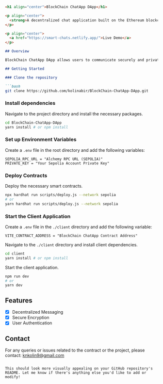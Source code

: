 

```markdown
<h1 align="center">BlockChain ChatApp DApp</h1>

<p align="center">
  <strong>A decentralized chat application built on the Ethereum blockchain.</strong>
</p>

<p align="center">
  <a href="https://smart-chats.netlify.app/">Live Demo</a>
</p>

## Overview

BlockChain ChatApp DApp allows users to communicate securely and privately using blockchain technology.

## Getting Started

### Clone the repository

```bash
git clone https://github.com/kolinabir/BlockChain-ChatApp-DApp.git
```

### Install dependencies

Navigate to the project directory and install the necessary packages.

```bash
cd BlockChain-ChatApp-DApp
yarn install # or npm install
```

### Set up Environment Variables

Create a `.env` file in the root directory and add the following variables:

```env
SEPOLIA_RPC_URL = "Alchemy RPC URL (SEPOLIA)"
PRIVATE_KEY = "Your Sepolia Account Private Key"
```

### Deploy Contracts

Deploy the necessary smart contracts.

```bash
npx hardhat run scripts/deploy.js --network sepolia
# or
yarn hardhat run scripts/deploy.js --network sepolia
```

### Start the Client Application

Create a `.env` file in the `./client` directory and add the following variable:

```env
VITE_CONTRACT_ADDRESS = "BlockChain ChatApp Contract Address"
```

Navigate to the `./client` directory and install client dependencies.

```bash
cd client
yarn install # or npm install
```

Start the client application.

```bash
npm run dev
# or
yarn dev
```

## Features

- [x] Decentralized Messaging
- [x] Secure Encryption
- [x] User Authentication

## Contact

For any queries or issues related to the contract or the project, please contact: knkolin9@gmail.com
```

This should look more visually appealing on your GitHub repository's README. Let me know if there's anything else you'd like to add or modify!
